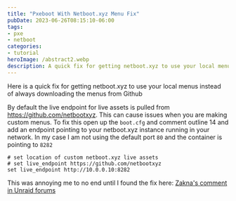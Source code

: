 ```yaml
---
title: "Pxeboot With Netboot.xyz Menu Fix"
pubDate: 2023-06-26T08:15:10-06:00
tags:
- pxe
- netboot
categories:
- tutorial
heroImage: /abstract2.webp
description: A quick fix for getting netboot.xyz to use your local menus instead of always downloading the menus from Github
---
```


Here is a quick fix for getting netboot.xyz to use your local menus instead of always downloading the menus from Github

By default the live endpoint for live assets is pulled from https://github.com/netbootxyz. This can cause issues when you are making custom menus. To fix this open up the `boot.cfg` and comment outline 14 and add an endpoint pointing to your netboot.xyz instance running in your network. In my case I am not using the default port `80` and the container is pointing to `8282`

```shell
# set location of custom netboot.xyz live assets
# set live_endpoint https://github.com/netbootxyz
set live_endpoint http://10.0.0.10:8282
```

This was annoying me to no end until I found the fix here: [Zakna's comment in Unraid forums](https://forums.unraid.net/topic/84722-support-linuxserverio-netbootxyz/?do=findComment&comment=858551)